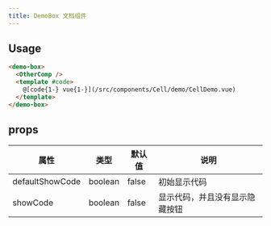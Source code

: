 ```yaml
---
title: DemoBox 文档组件
---
```


## Usage

```html
<demo-box>
  <OtherComp />
  <template #code>
    @[code{1-} vue{1-}](/src/components/Cell/demo/CellDemo.vue)
  </template>
</demo-box>
```

## props

| 属性            | 类型    | 默认值 | 说明                           |
| --------------- | ------- | ------ | ------------------------------ |
| defaultShowCode | boolean | false  | 初始显示代码                   |
| showCode        | boolean | false  | 显示代码，并且没有显示隐藏按钮 |
